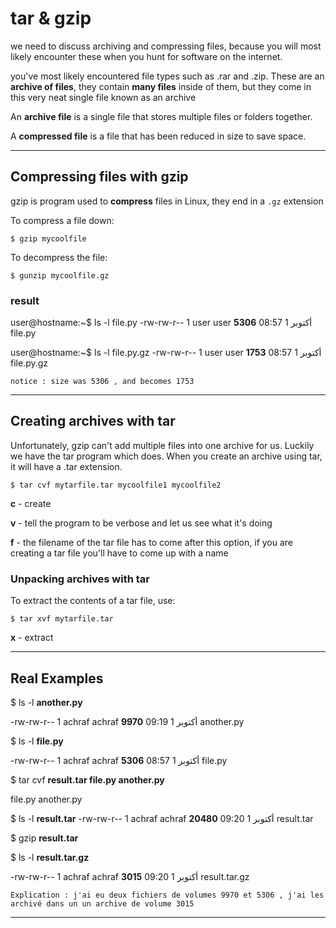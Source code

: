 # tar & gzip 
we need to discuss archiving and compressing files, because you will most likely encounter these when you hunt for software on the internet. 

you've most likely encountered file types such as .rar and .zip. 
These are an **archive of files**, they contain **many files** inside of them, but they come in this very neat single file known as an archive

An **archive file** is a single file that stores multiple files or folders together.

A **compressed file** is a file that has been reduced in size to save space.



---
## Compressing files with gzip 
gzip is program used to **compress** files in Linux, they end in a ```.gz``` extension

To compress a file down:
```
$ gzip mycoolfile
```
To decompress the file:
```
$ gunzip mycoolfile.gz
```

### result 

user@hostname:~$ ls -l file.py
-rw-rw-r-- 1 user user **5306** أكتوبر  1 08:57 file.py

user@hostname:~$ ls -l file.py.gz 
-rw-rw-r-- 1 user user **1753** أكتوبر  1 08:57 file.py.gz

```notice : size was 5306 , and becomes 1753 ```

---
## Creating archives with tar
Unfortunately, gzip can't add multiple files into one archive for us. 
Luckily we have the tar program which does. 
When you create an archive using tar, it will have a .tar extension.

```
$ tar cvf mytarfile.tar mycoolfile1 mycoolfile2
```
**c** - create

**v** - tell the program to be verbose and let us see what it's doing

**f** - the filename of the tar file has to come after this option, if you are creating a tar file you'll have to come up with a name

### Unpacking archives with tar
To extract the contents of a tar file, use:
```
$ tar xvf mytarfile.tar
```
**x** - extract

---
## Real Examples 

$ ls -l **another.py**

-rw-rw-r-- 1 achraf achraf **9970** أكتوبر  1 09:19 another.py

$ ls -l **file.py**

-rw-rw-r-- 1 achraf achraf **5306** أكتوبر  1 08:57 file.py

$ tar cvf **result.tar file.py another.py**

file.py
another.py

$ ls -l **result.tar** 
-rw-rw-r-- 1 achraf achraf **20480** أكتوبر  1 09:20 result.tar

$ gzip **result.tar** 

$ ls -l **result.tar.gz** 

-rw-rw-r-- 1 achraf achraf **3015** أكتوبر  1 09:20 result.tar.gz

``` Explication : j'ai eu deux fichiers de volumes 9970 et 5306 , j'ai les archivé dans un un archive de volume 3015 ```

---
